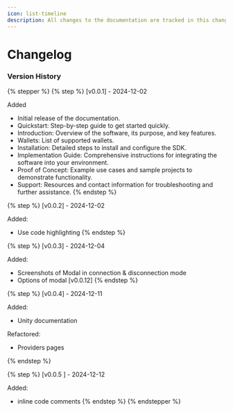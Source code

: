 ```yaml
---
icon: list-timeline
description: All changes to the documentation are tracked in this changelog.
---
```


# Changelog

### Version History&#x20;

{% stepper %}
{% step %}
\[v0.0.1] - 2024-12-02

Added

* Initial release of the documentation.
* Quickstart: Step-by-step guide to get started quickly.
* Introduction: Overview of the software, its purpose, and key features.
* Wallets: List of supported wallets.
* Installation: Detailed steps to install and configure the SDK.
* Implementation Guide: Comprehensive instructions for integrating the software into your environment.
* Proof of Concept: Example use cases and sample projects to demonstrate functionality.
* Support: Resources and contact information for troubleshooting and further assistance.
{% endstep %}

{% step %}
\[v0.0.2] - 2024-12-02

Added:&#x20;

* Use code highlighting
{% endstep %}

{% step %}
\[v0.0.3] - 2024-12-04

Added:&#x20;

* Screenshots of Modal in connection & disconnection mode
* Options of modal \[v0.0.12]
{% endstep %}

{% step %}
\[v0.0.4] - 2024-12-11

Added:&#x20;

* Unity documentation&#x20;

Refactored:&#x20;

* Providers pages


{% endstep %}

{% step %}
\[v0.0.5 ] - 2024-12-12

Added:&#x20;

* inline code comments&#x20;
{% endstep %}
{% endstepper %}
